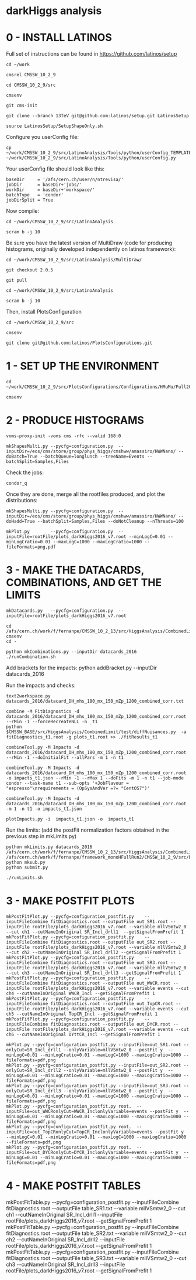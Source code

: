 darkHiggs analysis
======================

# 0 - INSTALL LATINOS

Full set of instructions can be found in https://github.com/latinos/setup

    cd ~/work

    cmsrel CMSSW_10_2_9

    cd CMSSW_10_2_9/src

    cmsenv

    git cms-init

    git clone --branch 13TeV git@github.com:latinos/setup.git LatinosSetup	

    source LatinosSetup/SetupShapeOnly.sh

Configure you userConfig file:

    cp ~/work/CMSSW_10_2_9/src/LatinoAnalysis/Tools/python/userConfig_TEMPLATE.py ~/work/CMSSW_10_2_9/src/LatinoAnalysis/Tools/python/userConfig.py

Your userConfig file should look like this:

    baseDir     = '/afs/cern.ch/user/n/ntrevisa/'
    jobDir      = baseDir+'jobs/'
    workDir     = baseDir+'workspace/'
    batchType   = 'condor'
    jobDirSplit = True

Now compile:

    cd ~/work/CMSSW_10_2_9/src/LatinoAnalysis

    scram b -j 10

Be sure you have the latest version of MultiDraw (code for producing histograms, originally developed independently on latinos framework):

    cd ~/work/CMSSW_10_2_9/src/LatinoAnalysis/MultiDraw/

    git checkout 2.0.5

    git pull

    cd ~/work/CMSSW_10_2_9/src/LatinoAnalysis

    scram b -j 10

Then, install PlotsConfiguration

    cd ~/work/CMSSW_10_2_9/src

    cmsenv

    git clone git@github.com:latinos/PlotsConfigurations.git

# 1 - SET UP THE ENVIRONMENT

    cd ~/work/CMSSW_10_2_9/src/PlotsConfigurations/Configurations/HMuMu/Full2016

    cmsenv

# 2 - PRODUCE HISTOGRAMS
  
    voms-proxy-init -voms cms -rfc --valid 168:0
 
    mkShapesMulti.py --pycfg=configuration.py  --inputDir=/eos/cms/store/group/phys_higgs/cmshww/amassiro/HWWNano/ --doBatch=True --batchQueue=longlunch --treeName=Events --batchSplit=Samples,Files
 
Check the jobs:

    condor_q

Once they are done, merge all the rootfiles produced, and plot the distributions:

    mkShapesMulti.py --pycfg=configuration.py  --inputDir=/eos/cms/store/group/phys_higgs/cmshww/amassiro/HWWNano/ --doHadd=True --batchSplit=Samples,Files --doNotCleanup --nThreads=100
 
    mkPlot.py        --pycfg=configuration.py  --inputFile=rootFile/plots_darkHiggs2016_v7.root --minLogC=0.01 --minLogCratio=0.01 --maxLogC=1000 --maxLogCratio=1000 --fileFormats=png,pdf


# 3 - MAKE THE DATACARDS, COMBINATIONS, AND GET THE LIMITS

    mkDatacards.py   --pycfg=configuration.py  --inputFile=rootFile/plots_darkHiggs2016_v7.root    
    
    cd /afs/cern.ch/work/f/fernanpe/CMSSW_10_2_13/src/HiggsAnalysis/CombinedLimit/	
    cmsenv
    cd -
    
    python mkCombinations.py --inputDir datacards_2016
    ./runCombination.sh


Add brackets for the impacts:
    python addBracket.py --inputDir datacards_2016

Run the impacts and checks:

    text2workspace.py datacards_2016/datacard_DH_mhs_180_mx_150_mZp_1200_combined_corr.txt

    combine -M FitDiagnostics -d datacards_2016/datacard_DH_mhs_180_mx_150_mZp_1200_combined_corr.root --rMin -1 --forceRecreateNLL -n _t1
    python $CMSSW_BASE/src/HiggsAnalysis/CombinedLimit/test/diffNuisances.py  -a fitDiagnostics_t1.root -g plots_t1.root >> ./fitResults_t1 

    combineTool.py -M Impacts -d datacards_2016/datacard_DH_mhs_180_mx_150_mZp_1200_combined_corr.root --rMin -1 --doInitialFit --allPars -m 1 -n t1

    combineTool.py -M Impacts -d datacards_2016/datacard_DH_mhs_180_mx_150_mZp_1200_combined_corr.root -o impacts_t1.json --rMin -1 --rMax 1 --doFits -m 1 -n t1 --job-mode condor --task-name t1 --sub-opts '+JobFlavour = "espresso"\nrequirements = (OpSysAndVer =?= "CentOS7")'

    combineTool.py -M Impacts -d datacards_2016/datacard_DH_mhs_180_mx_150_mZp_1200_combined_corr.root -m 1 -n t1 -o impacts_t1.json

    plotImpacts.py -i  impacts_t1.json -o  impacts_t1

Run the limits: (add the postFit normalization factors obtained in the previous step in mkLimits.py)

    python mkLimits.py datacards_2016 /afs/cern.ch/work/f/fernanpe/CMSSW_10_2_13/src/HiggsAnalysis/CombinedLimit /afs/cern.ch/work/f/fernanpe/framework_monoHFullRun2/CMSSW_10_2_9/src/PlotsConfigurations/Configurations/monoHWW/Full2016_v7_3d/ 
    python mksub.py 
    python submit.py

    ./runLimits.sh



# 3 - MAKE POSTFIT PLOTS

    mkPostFitPlot.py --pycfg=configuration_postfit.py    --inputFileCombine fitDiagnostics.root --outputFile out_SR1.root --inputFile rootFile/plots_darkHiggs2016_v7.root --variable mllVSmtw2_0 --cut ch1 --cutNameInOriginal SR_Incl_drll1  --getSignalFromPrefit 1
    mkPostFitPlot.py --pycfg=configuration_postfit.py    --inputFileCombine fitDiagnostics.root --outputFile out_SR2.root --inputFile rootFile/plots_darkHiggs2016_v7.root --variable mllVSmtw2_0 --cut ch2 --cutNameInOriginal SR_Incl_drll2 --getSignalFromPrefit 1
    mkPostFitPlot.py --pycfg=configuration_postfit.py    --inputFileCombine fitDiagnostics.root --outputFile out_SR3.root --inputFile rootFile/plots_darkHiggs2016_v7.root --variable mllVSmtw2_0 --cut ch3 --cutNameInOriginal SR_Incl_drll3 --getSignalFromPrefit 1
    mkPostFitPlot.py --pycfg=configuration_postfit.py    --inputFileCombine fitDiagnostics.root --outputFile out_WWCR.root --inputFile rootFile/plots_darkHiggs2016_v7.root --variable events --cut ch4 --cutNameInOriginal WWCR_Incl --getSignalFromPrefit 1
    mkPostFitPlot.py --pycfg=configuration_postfit.py    --inputFileCombine fitDiagnostics.root --outputFile out_TopCR.root --inputFile rootFile/plots_darkHiggs2016_v7.root --variable events --cut ch5 --cutNameInOriginal TopCR_Incl --getSignalFromPrefit 1
    mkPostFitPlot.py --pycfg=configuration_postfit.py    --inputFileCombine fitDiagnostics.root --outputFile out_DYCR.root --inputFile rootFile/plots_darkHiggs2016_v7.root --variable events --cut ch6 --cutNameInOriginal DYttCR_Incl --getSignalFromPrefit 1

    mkPlot.py --pycfg=configuration_postfit.py --inputFile=out_SR1.root --onlyCut=SR_Incl_drll1 --onlyVariable=mllVSmtw2_0 --postFit y  --minLogC=0.01 --minLogCratio=0.01 --maxLogC=1000 --maxLogCratio=1000 --fileFormats=pdf,png
    mkPlot.py --pycfg=configuration_postfit.py --inputFile=out_SR2.root --onlyCut=SR_Incl_drll2 --onlyVariable=mllVSmtw2_0 --postFit y  --minLogC=0.01 --minLogCratio=0.01 --maxLogC=1000 --maxLogCratio=1000 --fileFormats=pdf,png
    mkPlot.py --pycfg=configuration_postfit.py --inputFile=out_SR3.root --onlyCut=SR_Incl_drll3 --onlyVariable=mllVSmtw2_0 --postFit y  --minLogC=0.01 --minLogCratio=0.01 --maxLogC=1000 --maxLogCratio=1000 --fileFormats=pdf,png
    mkPlot.py --pycfg=configuration_postfit.py root.  --inputFile=out_WWCRonlyCut=WWCR_InclonlyVariable=events --postFit y  --minLogC=0.01 --minLogCratio=0.01 --maxLogC=1000 --maxLogCratio=1000 --fileFormats=pdf,png
    mkPlot.py --pycfg=configuration_postfit.py root.  --inputFile=out_TopCRonlyCut=TopCR_InclonlyVariable=events --postFit y  --minLogC=0.01 --minLogCratio=0.01 --maxLogC=1000 --maxLogCratio=1000 --fileFormats=pdf,png
    mkPlot.py --pycfg=configuration_postfit.py root.  --inputFile=out_DYCRonlyCut=DYCR_InclonlyVariable=events --postFit y  --minLogC=0.01 --minLogCratio=0.01 --maxLogC=1000 --maxLogCratio=1000 --fileFormats=pdf,png



# 4 - MAKE POSTFIT TABLES

  mkPostFitTable.py --pycfg=configuration_postfit.py    --inputFileCombine fitDiagnostics.root --outputFile table_SR1.txt --variable mllVSmtw2_0 --cut ch1 --cutNameInOriginal SR_Incl_drll1 --inputFile rootFile/plots_darkHiggs2016_v7.root  --getSignalFromPrefit 1
  mkPostFitTable.py --pycfg=configuration_postfit.py    --inputFileCombine fitDiagnostics.root --outputFile table_SR2.txt --variable mllVSmtw2_0 --cut ch2 --cutNameInOriginal SR_Incl_drll2 --inputFile rootFile/plots_darkHiggs2016_v7.root  --getSignalFromPrefit 1
  mkPostFitTable.py --pycfg=configuration_postfit.py    --inputFileCombine fitDiagnostics.root --outputFile table_SR3.txt --variable mllVSmtw2_0 --cut ch3 --cutNameInOriginal SR_Incl_drll3 --inputFile rootFile/plots_darkHiggs2016_v7.root  --getSignalFromPrefit 1

